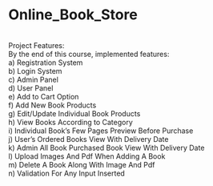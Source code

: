 # Online_Book_Store
<br />
Project Features: <br />
By the end of this course, implemented features: <br />
a) Registration System <br />
b) Login System <br />
c) Admin Panel <br />
d) User Panel <br />
e) Add to Cart Option <br />
f) Add New Book Products <br />
g) Edit/Update Individual Book Products <br />
h) View Books According to Category <br />
i) Individual Book’s Few Pages Preview Before Purchase <br />
j) User’s Ordered Books View With Delivery Date <br />
k) Admin All Book Purchased Book View With Delivery Date <br />
l) Upload Images And Pdf When Adding A Book <br />
m) Delete A Book Along With Image And Pdf <br />
n) Validation For Any Input Inserted
